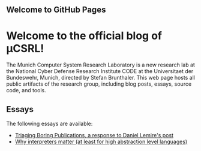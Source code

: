 ## Welcome to GitHub Pages
# Welcome to the official blog of μCSRL!

The Munich Computer System Research Laboratory is a new research lab at the National Cyber Defense Research Institute CODE at the Universitaet der Bundeswehr, Munich, directed by Stefan Brunthaler.
This web page hosts all public artifacts of the research group, including blog posts, essays, source code, and tools.

## Essays
The following essays are available:
- [Triaging Boring Publications, a response to Daniel Lemire's post](essays/20210102-academic-ills.md)
- [Why interpreters matter (at least for high abstraction level languages)](essays/20120712-why-interpreters.md)
